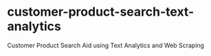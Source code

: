 # customer-product-search-text-analytics
Customer Product Search Aid using Text Analytics and Web Scraping 
